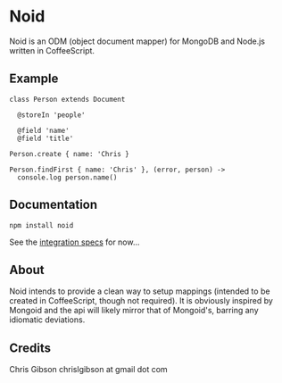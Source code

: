 Noid
====

Noid is an ODM (object document mapper) for MongoDB and Node.js written in CoffeeScript.

Example
-------

    class Person extends Document
      
      @storeIn 'people'

      @field 'name'
      @field 'title'

    Person.create { name: 'Chris }

    Person.findFirst { name: 'Chris' }, (error, person) ->
      console.log person.name()

Documentation
-------------

    npm install noid

See the [integration specs](https://github.com/chrisgibson/noid/tree/master/spec/integration) for now...

About
-----

Noid intends to provide a clean way to setup mappings (intended to be created in CoffeeScript, though not required). It is obviously inspired by Mongoid and the api will likely mirror that of Mongoid's, barring any idiomatic deviations.

Credits
-------

Chris Gibson chrislgibson at gmail dot com
